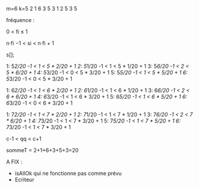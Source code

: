 m=6 k=5
2 1 6 3 5 3
1 2 5 3 5


fréquence :

0 < fi ≤ 1

n·fi −1 < si < n·fi + 1

s[];

1: 5*2/20 -1 <  1  < 5 * 2/20 + 1
2: 5*1/20 -1 <  1  < 5 * 1/20 + 1
3: 5*6/20 -1 <  2  < 5 * 6/20 + 1
4: 5*3/20 -1 < 0 < 5 * 3/20 + 1
5: 5*5/20 -1 < 1 < 5 * 5/20 + 1
6: 5*3/20 -1 < 0 < 5 * 3/20 + 1

1: 6*2/20 -1 <  1  < 6 * 2/20 + 1
2: 6*1/20 -1 <  1  < 6 * 1/20 + 1
3: 6*6/20 -1 <  2  < 6 * 6/20 + 1
4: 6*3/20 -1 < 1 < 6 * 3/20 + 1
5: 6*5/20 -1 < 1 < 6 * 5/20 + 1
6: 6*3/20 -1 < 0 < 6 * 3/20 + 1

1: 7*2/20 -1 <  1  < 7 * 2/20 + 1
2: 7*1/20 -1 <  1  < 7 * 1/20 + 1
3: 7*6/20 -1 <  2  < 7 * 6/20 + 1
4: 7*3/20 -1 < 1 < 7 * 3/20 + 1
5: 7*5/20 -1 < 1 < 7 * 5/20 + 1
6: 7*3/20 -1 < 1 < 7 * 3/20 + 1


c-1 < qq < c+1


sommeT = 2+1+6+3+5+3=20

A FIX :

- isAllOk qui ne fonctionne pas comme prévu
- Ecriteur


